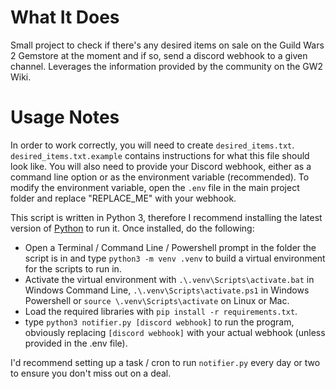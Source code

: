# What It Does #
Small project to check if there's any desired items on sale on the Guild Wars 2 Gemstore at the moment and if so, send a discord webhook to a given channel. Leverages the information provided by the community on the GW2 Wiki.

# Usage Notes #
In order to work correctly, you will need to create ```desired_items.txt```. ```desired_items.txt.example``` contains instructions for what this file should look like. 
You will also need to provide your Discord webhook, either as a command line option or as the environment variable (recommended). To modify the environment variable, open the ```.env``` file in the main project folder and replace "REPLACE_ME" with your webhook.


This script is written in Python 3, therefore I recommend installing the latest version of
 [Python](https://www.python.org/downloads/) to run it. Once installed, do the following:
 - Open a Terminal / Command Line / Powershell prompt in the folder the script is in and type ```python3 -m venv .venv``` to build a virtual environment for the scripts to run in. 
 - Activate the virtual environment with ```.\.venv\Scripts\activate.bat``` in Windows Command Line, ```.\.venv\Scripts\activate.ps1``` in Windows Powershell or ```source \.venv\Scripts\activate``` on Linux or Mac.
 - Load the required libraries with ```pip install -r requirements.txt```.
 - type ```python3 notifier.py [discord webhook]``` to run the program, obviously replacing ```[discord webhook]``` with your actual webhook (unless provided in the .env file).

I'd recommend setting up a task / cron to run ```notifier.py``` every day or two to ensure you don't miss out on a deal.